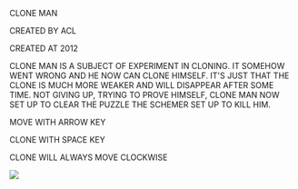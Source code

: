 CLONE MAN

CREATED BY ACL

CREATED AT 2012

CLONE MAN IS A SUBJECT OF EXPERIMENT IN CLONING. IT SOMEHOW WENT WRONG AND HE NOW CAN CLONE HIMSELF. IT'S JUST THAT THE CLONE IS MUCH MORE WEAKER AND WILL DISAPPEAR AFTER SOME TIME.
NOT GIVING UP, TRYING TO PROVE HIMSELF, CLONE MAN NOW SET UP TO CLEAR THE PUZZLE THE SCHEMER SET UP TO KILL HIM.


MOVE WITH ARROW KEY

CLONE WITH SPACE KEY

CLONE WILL ALWAYS MOVE CLOCKWISE

<img src="http://i.imgur.com/lxZrD.png" style="border:0;">

